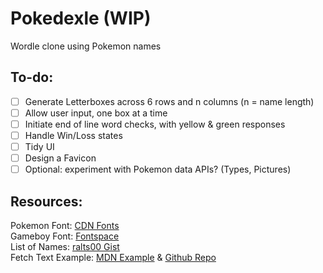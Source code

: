 # Pokedexle (WIP)
 Wordle clone using Pokemon names

## To-do:
- [ ] Generate Letterboxes across 6 rows and n columns (n = name length)
- [ ] Allow user input, one box at a time
- [ ] Initiate end of line word checks, with yellow & green responses
- [ ] Handle Win/Loss states
- [ ] Tidy UI
- [ ] Design a Favicon
- [ ] Optional: experiment with Pokemon data APIs? (Types, Pictures)

## Resources:
Pokemon Font: [CDN Fonts](https://www.cdnfonts.com/pokemon-solid.font)\
Gameboy Font: [Fontspace](https://www.fontspace.com/gbboot-font-f2385)\
List of Names: [ralts00 Gist](https://gist.github.com/ralts00/31415709fb34c1b2ec556c396efc3d80)\
Fetch Text Example: [MDN Example](https://mdn.github.io/dom-examples/fetch/fetch-text/) & [Github Repo](https://github.com/mdn/dom-examples/tree/main/fetch/fetch-text)
